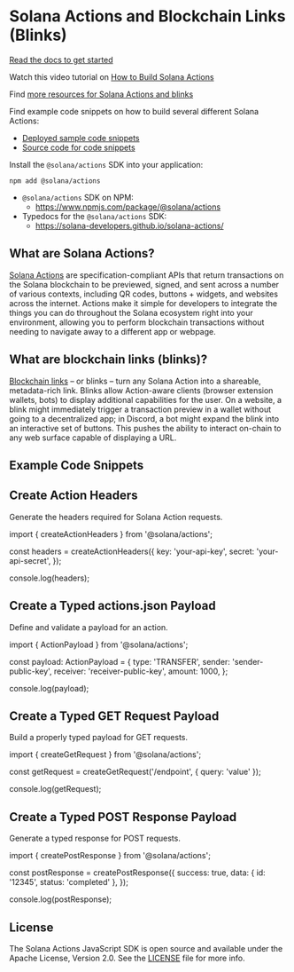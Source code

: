 # Solana Actions and Blockchain Links (Blinks)

[Read the docs to get started](https://solana.com/docs/advanced/actions)

Watch this video tutorial on
[How to Build Solana Actions](https://youtu.be/kCht01Ycif0)

Find
[more resources for Solana Actions and blinks](https://solana.com/solutions/actions)

Find example code snippets on how to build several different Solana Actions:

- [Deployed sample code snippets](https://solana-actions.vercel.app/)
- [Source code for code snippets](https://github.com/solana-developers/solana-actions/tree/main/examples/next-js)

Install the `@solana/actions` SDK into your application:

```shell
npm add @solana/actions
```

- `@solana/actions` SDK on NPM:
  - https://www.npmjs.com/package/@solana/actions
- Typedocs for the `@solana/actions` SDK:
  - https://solana-developers.github.io/solana-actions/

## What are Solana Actions?

[Solana Actions](https://solana.com/docs/advanced/actions#actions) are
specification-compliant APIs that return transactions on the Solana blockchain
to be previewed, signed, and sent across a number of various contexts, including
QR codes, buttons + widgets, and websites across the internet. Actions make it
simple for developers to integrate the things you can do throughout the Solana
ecosystem right into your environment, allowing you to perform blockchain
transactions without needing to navigate away to a different app or webpage.

## What are blockchain links (blinks)?

[Blockchain links](https://solana.com/docs/advanced/actions#blinks) – or blinks
– turn any Solana Action into a shareable, metadata-rich link. Blinks allow
Action-aware clients (browser extension wallets, bots) to display additional
capabilities for the user. On a website, a blink might immediately trigger a
transaction preview in a wallet without going to a decentralized app; in
Discord, a bot might expand the blink into an interactive set of buttons. This
pushes the ability to interact on-chain to any web surface capable of displaying
a URL.

## Example Code Snippets
## Create Action Headers
Generate the headers required for Solana Action requests.

import { createActionHeaders } from '@solana/actions';

const headers = createActionHeaders({
  key: 'your-api-key',
  secret: 'your-api-secret',
});

console.log(headers);

## Create a Typed actions.json Payload
Define and validate a payload for an action.

import { ActionPayload } from '@solana/actions';

const payload: ActionPayload = {
  type: 'TRANSFER',
  sender: 'sender-public-key',
  receiver: 'receiver-public-key',
  amount: 1000,
};

console.log(payload);

## Create a Typed GET Request Payload
Build a properly typed payload for GET requests.

import { createGetRequest } from '@solana/actions';

const getRequest = createGetRequest('/endpoint', { query: 'value' });

console.log(getRequest);

## Create a Typed POST Response Payload
Generate a typed response for POST requests.

import { createPostResponse } from '@solana/actions';

const postResponse = createPostResponse({
  success: true,
  data: { id: '12345', status: 'completed' },
});

console.log(postResponse);

## License

The Solana Actions JavaScript SDK is open source and available under the Apache
License, Version 2.0. See the [LICENSE](./LICENSE) file for more info.



